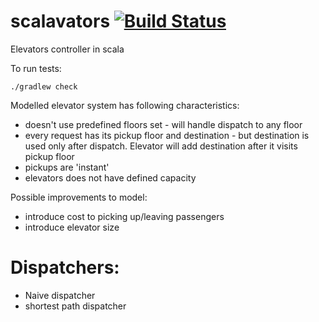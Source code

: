 # scalavators [![Build Status](https://travis-ci.org/abazylewicz/scalavators.svg?branch=master)](https://travis-ci.org/abazylewicz/scalavators)
Elevators controller in scala

To run tests: 

`./gradlew check`

Modelled elevator system has following characteristics:

- doesn't use predefined floors set - will handle dispatch to any floor
- every request has its pickup floor and destination - but destination is used only after dispatch. Elevator will add destination after it visits pickup floor
- pickups are 'instant'
- elevators does not have defined capacity

Possible improvements to model:
- introduce cost to picking up/leaving passengers 
- introduce elevator size 

# Dispatchers:

- Naive dispatcher
- shortest path dispatcher
